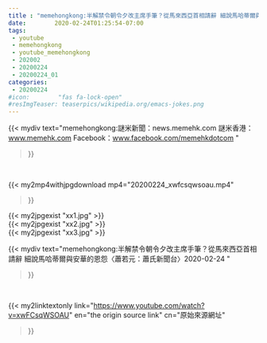 ```yaml
---
title : "memehongkong:半解禁令朝令夕改主席手筆？從馬來西亞首相請辭 細說馬哈蒂爾與安華的恩怨〈蕭若元：蕭氏新聞台〉2020-02-24 "
date:        2020-02-24T01:25:54-07:00
tags:
 - youtube
 - memehongkong
 - youtube_memehongkong
 - 202002
 - 20200224
 - 20200224_01
categories:
 - 20200224
#icon:        "fas fa-lock-open"
#resImgTeaser: teaserpics/wikipedia.org/emacs-jokes.png
---
```


{{< mydiv text="memehongkong:謎米新聞：news.memehk.com 謎米香港： www.memehk.com Facebook：www.facebook.com/memehkdotcom "
>}}
<br>


{{< my2mp4withjpgdownload mp4="20200224_xwfcsqwsoau.mp4"
>}}

{{< my2jpgexist "xx1.jpg" >}}<br>
{{< my2jpgexist "xx2.jpg" >}}<br>
{{< my2jpgexist "xx3.jpg" >}}<br>



{{< mydiv text="memehongkong:半解禁令朝令夕改主席手筆？從馬來西亞首相請辭 細說馬哈蒂爾與安華的恩怨〈蕭若元：蕭氏新聞台〉2020-02-24 "
>}}
<br>

{{< my2linktextonly link="https://www.youtube.com/watch?v=xwFCsqWSOAU"
en="the origin source link" cn="原始來源網址"
>}}


<br>

